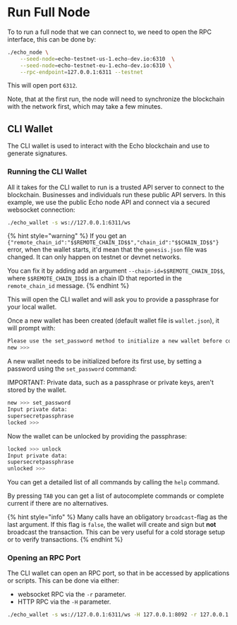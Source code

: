 # Run Full Node

To to run a full node that we can connect to, we need to open the RPC interface, this can be done by:

```bash
./echo_node \
    --seed-node=echo-testnet-us-1.echo-dev.io:6310  \
    --seed-node=echo-testnet-eu-1.echo-dev.io:6310 \
    --rpc-endpoint=127.0.0.1:6311 --testnet
```

This will open port `6312`.

Note, that at the first run, the node will need to synchronize the blockchain with the network first, which may take a few minutes.

## CLI Wallet

The CLI wallet is used to interact with the Echo blockchain and use to generate signatures.

### Running the CLI Wallet

All it takes for the CLI wallet to run is a trusted API server to connect to the blockchain. Businesses and individuals run these public API servers. In this example, we use the public Echo node API and connect via a secured websocket connection:

```bash
./echo_wallet -s ws://127.0.0.1:6311/ws
```

{% hint style="warning" %}
If you get an `{"remote_chain_id":"$$REMOTE_CHAIN_ID$$","chain_id":"$$CHAIN_ID$$"}` error, when the wallet starts, it'd mean that the `genesis.json` file was changed. It can only happen on testnet or devnet networks.

You can fix it by adding add an argument `--chain-id=$$REMOTE_CHAIN_ID$$`, where `$$REMOTE_CHAIN_ID$$` is a chain ID that reported in the `remote_chain_id` message.
{% endhint %}

This will open the CLI wallet and will ask you to provide a passphrase for your local wallet.

Once a new wallet has been created \(default wallet file is `wallet.json`\), it will prompt with:

```bash
Please use the set_password method to initialize a new wallet before continuing
new >>>
```

A new wallet needs to be initialized before its first use, by setting a password using the `set_password` command:

IMPORTANT: Private data, such as a passphrase or private keys, aren't stored by the wallet.

```bash
new >>> set_password
Input private data:
supersecretpassphrase
locked >>>
```

Now the wallet can be unlocked by providing the passphrase:

```bash
locked >>> unlock
Input private data:
supersecretpassphrase
unlocked >>>
```

You can get a detailed list of all commands by calling the `help` command.

By pressing `TAB` you can get a list of autocomplete commands or complete current if there are no alternatives.

{% hint style="info" %}
Many calls have an obligatory `broadcast`-flag as the last argument. If this flag is `false`, the wallet will create and sign but **not** broadcast the transaction. This can be very useful for a cold storage setup or to verify transactions.
{% endhint %}

### Opening an RPC Port

The CLI wallet can open an RPC port, so that in be accessed by applications or scripts. This can be done via either:

* websocket RPC via the `-r` parameter.
* HTTP RPC via the `-H` parameter.

```bash
./echo_wallet -s ws://127.0.0.1:6311/ws -H 127.0.0.1:8092 -r 127.0.0.1:8093
```

